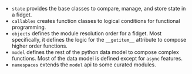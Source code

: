* `state` provides the base classes to compare, manage, and store state in a fidget.
* `callables` creates function classes to logical conditions for functional programming.
* `objects` defines the module resolution order for a fidget.  Most specifically, it defines the logic for the `__getitem__` attribute to compose higher order functions.
* `model` defines the rest of the python data model to compose complex functions.  Most of the data model is defined except for `async` features.
* `namespaces` extends the `model` api to some curated modules.
